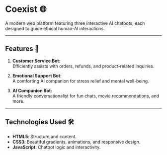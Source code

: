 # **Coexist** 🌐  
A modern web platform featuring three interactive AI chatbots, each designed to guide ethical human-AI interactions.  

---

## **Features** 🌟  
1. **Customer Service Bot**:  
   Efficiently assists with orders, refunds, and product-related inquiries.  

2. **Emotional Support Bot**:  
   A comforting AI companion for stress relief and mental well-being.  

3. **AI Companion Bot**:  
   A friendly conversationalist for fun chats, movie recommendations, and more.

---

## **Technologies Used** 🛠️  
- **HTML5**: Structure and content.  
- **CSS3**: Beautiful gradients, animations, and responsive design.  
- **JavaScript**: Chatbot logic and interactivity.  
